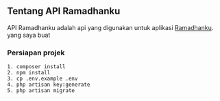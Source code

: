 ## Tentang API Ramadhanku

API Ramadhanku adalah api yang digunakan untuk aplikasi [Ramadhanku](https://ramadhanku.iamdeni.com/). yang saya buat

### Persiapan projek
```
1. composer install
2. npm install
3. cp .env.example .env
4. php artisan key:generate
5. php artisan migrate
```